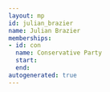 ```yaml
---
layout: mp
id: julian_brazier
name: Julian Brazier
memberships:
- id: con
  name: Conservative Party
  start: 
  end: 
autogenerated: true
---
```

